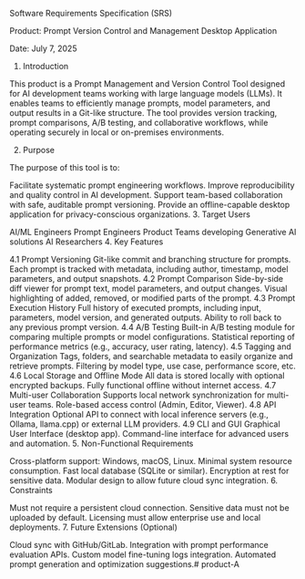 Software Requirements Specification (SRS)

Product: Prompt Version Control and Management Desktop Application

Date: July 7, 2025

1. Introduction

This product is a Prompt Management and Version Control Tool designed for AI development teams working with large language models (LLMs). It enables teams to efficiently manage prompts, model parameters, and output results in a Git-like structure. The tool provides version tracking, prompt comparisons, A/B testing, and collaborative workflows, while operating securely in local or on-premises environments.

2. Purpose

The purpose of this tool is to:

Facilitate systematic prompt engineering workflows.
Improve reproducibility and quality control in AI development.
Support team-based collaboration with safe, auditable prompt versioning.
Provide an offline-capable desktop application for privacy-conscious organizations.
3. Target Users

AI/ML Engineers
Prompt Engineers
Product Teams developing Generative AI solutions
AI Researchers
4. Key Features

4.1 Prompt Versioning
Git-like commit and branching structure for prompts.
Each prompt is tracked with metadata, including author, timestamp, model parameters, and output snapshots.
4.2 Prompt Comparison
Side-by-side diff viewer for prompt text, model parameters, and output changes.
Visual highlighting of added, removed, or modified parts of the prompt.
4.3 Prompt Execution History
Full history of executed prompts, including input, parameters, model version, and generated outputs.
Ability to roll back to any previous prompt version.
4.4 A/B Testing
Built-in A/B testing module for comparing multiple prompts or model configurations.
Statistical reporting of performance metrics (e.g., accuracy, user rating, latency).
4.5 Tagging and Organization
Tags, folders, and searchable metadata to easily organize and retrieve prompts.
Filtering by model type, use case, performance score, etc.
4.6 Local Storage and Offline Mode
All data is stored locally with optional encrypted backups.
Fully functional offline without internet access.
4.7 Multi-user Collaboration
Supports local network synchronization for multi-user teams.
Role-based access control (Admin, Editor, Viewer).
4.8 API Integration
Optional API to connect with local inference servers (e.g., Ollama, llama.cpp) or external LLM providers.
4.9 CLI and GUI
Graphical User Interface (desktop app).
Command-line interface for advanced users and automation.
5. Non-Functional Requirements

Cross-platform support: Windows, macOS, Linux.
Minimal system resource consumption.
Fast local database (SQLite or similar).
Encryption at rest for sensitive data.
Modular design to allow future cloud sync integration.
6. Constraints

Must not require a persistent cloud connection.
Sensitive data must not be uploaded by default.
Licensing must allow enterprise use and local deployments.
7. Future Extensions (Optional)

Cloud sync with GitHub/GitLab.
Integration with prompt performance evaluation APIs.
Custom model fine-tuning logs integration.
Automated prompt generation and optimization suggestions.# product-A
